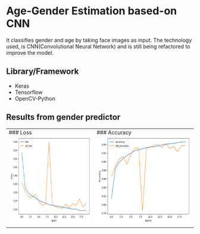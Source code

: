 # Age-Gender Estimation based-on CNN

It classifies gender and age by taking face images as input. The technology used, is CNN(Convolutional Neural Network) and is still being refactored to improve the model.

## Library/Framework
- Keras
- Tensorflow
- OpenCV-Python

## Results from gender predictor
<table>
  <tbody>
    <tr>
      <td>
        ### Loss
        <img src="plot_img/gender_predictor_plot_loss.png" width="320" height="240" style="display: inline-block;" />
      </td>
      <td>
        ### Accuracy
        <img src="plot_img/gender_predictor_plot_acc.png" width="320" height="240" style="display: inline-block;" />
      </td>
    </tr>
  </tbody>
</table>
